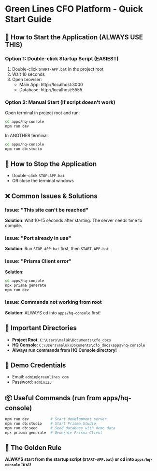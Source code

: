 # Green Lines CFO Platform - Quick Start Guide

## 🚀 How to Start the Application (ALWAYS USE THIS)

### Option 1: Double-click Startup Script (EASIEST)
1. Double-click `START-APP.bat` in the project root
2. Wait 10 seconds
3. Open browser:
   - Main App: http://localhost:3000
   - Database: http://localhost:5555

### Option 2: Manual Start (if script doesn't work)
Open terminal in project root and run:
```bash
cd apps/hq-console
npm run dev
```
In ANOTHER terminal:
```bash
cd apps/hq-console
npm run db:studio
```

## 🛑 How to Stop the Application
- Double-click `STOP-APP.bat`
- OR close the terminal windows

## ❌ Common Issues & Solutions

### Issue: "This site can't be reached"
**Solution**: Wait 10-15 seconds after starting. The server needs time to compile.

### Issue: "Port already in use"
**Solution**: Run `STOP-APP.bat` first, then `START-APP.bat`

### Issue: "Prisma Client error"
**Solution**: 
```bash
cd apps/hq-console
npx prisma generate
npm run dev
```

### Issue: Commands not working from root
**Solution**: ALWAYS cd into `apps/hq-console` first!

## 📍 Important Directories
- **Project Root**: `C:\Users\maluk\Documents\cfo_docs`
- **HQ Console**: `C:\Users\maluk\Documents\cfo_docs\apps\hq-console`
- **Always run commands from HQ Console directory!**

## 🔑 Demo Credentials
- Email: `admin@greenlines.com`
- Password: `admin123`

## 📦 Useful Commands (run from apps/hq-console)
```bash
npm run dev          # Start development server
npm run db:studio    # Start Prisma Studio
npm run db:seed      # Seed database with demo data
npx prisma generate  # Generate Prisma Client
```

## 🎯 The Golden Rule
**ALWAYS start from the startup script (`START-APP.bat`) or cd into `apps/hq-console` first!**

